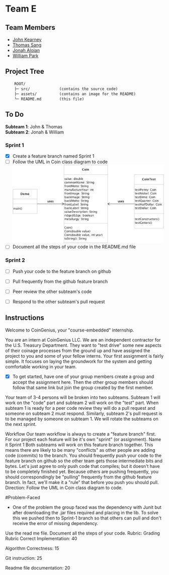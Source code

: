 # Team E

## Team Members
- [John Kearney](@JohnKearney1)
- [Thomas Sang](@LalSang402)
- [Jonah Aloian](@jsaloian755)
- [William Park](@parkwilly)

## Project Tree  
```
    ROOT/  
    ├─ src/             (contains the source code)  
    ├─ assets/          (contains an image for the README)  
    └─ README.md        (this file)  
```

## To Do

**Subteam 1**: John & Thomas  
**Subteam 2**: Jonah & William  

### Sprint 1
- [x] Create a feature branch named Sprint 1
- [ ] Follow the UML in Coin class diagram to code
![CoinGenius](/assets/Coin-V1-Class.png)
- [ ] Document all the steps of your code in the README.md file

### Sprint 2
- [ ] Push your code to the feature branch on github
- [ ] Pull frequently from the github feature branch
- [ ] Peer review the other subteam's code
- [ ] Respond to the other subteam's pull request


## Instructions
Welcome to CoinGenius, your "course-embedded" internship.

You are an intern at CoinGenius LLC. We are an independent contractor for the U.S. Treasury Department. They want to "test drive" some new aspects of their coinage processes from the ground up and have assigned the project to you and some of your fellow interns. Your first assignment is fairly simple. It focuses on laying the groundwork for the system and getting comfortable working in your team.

- [x] To get started, have one of your group members create a group and accept the assignment here.
Then the other group members should follow that same link but join the group created by the first member.

Your team of 3-4 persons will be broken into two subteams. Subteam 1 will work on the "code" part and subteam 2 will work on the "test" part. When subteam 1 is ready for a peer code review they will do a pull request and someone on subteam 2 must respond. Similarly, subteam 2's pull request is to be managed by someone on subteam 1. We will rotate the subteams on the next sprint.


Workflow
Our team workflow is always to create a "feature branch" first. For our project each feature will be it's own "sprint" (or assignment). Name it Sprint 1
Both subteams will work on this feature branch together. This means there are likely to be many "conflicts" as other people are adding code (commits) to the branch.
You should frequently push your code to the feature branch on github so the other team gets those intermediate bits and bytes. Let's just agree to only push code that compiles; but it doesn't have to be completely finished yet.
Because others are pushing frequently, you should correspondingly be "pulling" frequently from the github feature branch. In fact, we'll make it a "rule" that before you push you should pull.
Direction: Follow the UML in Coin class diagram to  code.


#Problem-Faced
- One of the problem the group faced was the dependency with Junit but after downloading the .jar files required and placing in the lib. To solve this we pushed then to Sprint-1 branch so that others can pull and don't receive the error of missing dependency.

Use the read me file. Document all the steps of your code. 
Rubric: 
 Grading Rubric
Correct  Implementation: 40

Algorithm Correctness: 15

Git instruction: 25

Readme file documentation: 20


